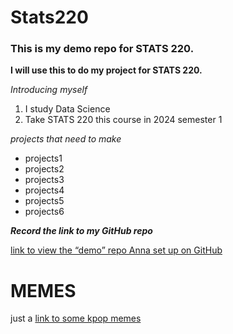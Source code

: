 # Stats220
### This is my demo repo for STATS 220. 
<!---purpose --->
**I will use this to do my project for STATS 220.**
<!---numbered list --->
*Introducing myself*

1. I study Data Science
2. Take STATS 220 this course in 2024 semester 1

<!---unordered list --->
*projects that need to make*

* projects1
* projects2
* projects3
* projects4
* projects5
* projects6

***Record the link to my GitHub repo***

[link to view the “demo” repo Anna set up on GitHub]([https://github.com/annafergusson/stats220_demo](https://github.com/szha511/stats220/blob/main/README.md))

# MEMES
just a [link to some kpop memes](https://www.steezy.co/posts/50-k-pop-memes-of-all-time)
